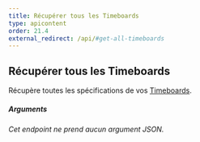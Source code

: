 ```yaml
---
title: Récupérer tous les Timeboards
type: apicontent
order: 21.4
external_redirect: /api/#get-all-timeboards
---
```


## Récupérer tous les Timeboards
Récupère toutes les spécifications de vos [Timeboards](/graphing/dashboards/timeboard).

##### Arguments
*Cet endpoint ne prend aucun argument JSON.*